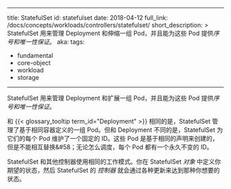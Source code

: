 <!--
---
title: StatefulSet
id: statefulset
date: 2018-04-12
full_link: /docs/concepts/workloads/controllers/statefulset/
short_description: >
  Manages the deployment and scaling of a set of Pods, *and provides guarantees about the ordering and uniqueness* of these Pods.

aka: 
tags:
- fundamental
- core-object
- workload
- storage
---
-->

---
title: StatefulSet
id: statefulset
date: 2018-04-12
full_link: /docs/concepts/workloads/controllers/statefulset/
short_description: >
 StatefulSet 用来管理 Deployment 和伸缩一组 Pod，并且能为这些 Pod 提供*序号和唯一性保证*。
aka: 
tags:
- fundamental
- core-object
- workload
- storage
---


 StatefulSet 用来管理 Deployment 和扩展一组 Pod，并且能为这些 Pod 提供*序号和唯一性保证*。
 
<!--more--> 

<!--
Like a {{< glossary_tooltip term_id="deployment" >}}, a StatefulSet manages Pods that are based on an identical container spec. Unlike a Deployment, a StatefulSet maintains a sticky identity for each of their Pods. These pods are created from the same spec, but are not interchangeable&#58; each has a persistent identifier that it maintains across any rescheduling.
-->

和 {{< glossary_tooltip term_id="Deployment" >}} 相同的是，StatefulSet 管理了基于相同容器定义的一组 Pod。但和 Deployment 不同的是，StatefulSet 为它们的每个 Pod 维护了一个固定的 ID。这些 Pod 是基于相同的声明来创建的，但是不能相互替换&#58；无论怎么调度，每个 Pod 都有一个永久不变的 ID。

<!--
A StatefulSet operates under the same pattern as any other Controller. You define your desired state in a StatefulSet *object*, and the StatefulSet *controller* makes any necessary updates to get there from the current state.
-->

StatefulSet 和其他控制器使用相同的工作模式。你在 StatefulSet *对象* 中定义你期望的状态，然后 StatefulSet 的 *控制器* 就会通过各种更新来达到那种你想要的状态。

